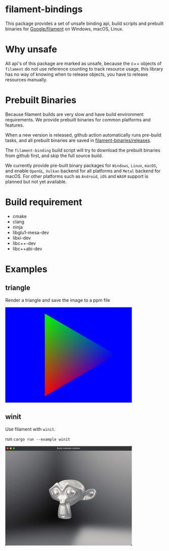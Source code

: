 # filament-bindings

This package provides a set of unsafe binding api, build scripts and prebuilt binaries for [Google/filament](https://github.com/google/filament) on Windows, macOS, Linux.

# Why unsafe

All api's of this package are marked as unsafe, because the c++ objects of `filament` do not use reference counting to track resource usage, this library has no way of knowing when to release objects, you have to release resources manually.

# Prebuilt Binaries

Because filament builds are very slow and have build environment requirements. We provide prebuilt binaries for common platforms and features.

When a new version is released, github action automatically runs pre-build tasks, and all prebuilt binaries are saved in [filament-binaries/releases](https://github.com/EYHN/filament-binaries/releases).

The `filament-binding` build script will try to download the prebuilt binaries from github first, and skip the full source build.

We currently provide pre-built binary packages for `Windows`, `Linux`, `macOS`, and enable `OpenGL`, `Vulkan` backend for all platforms and `Metal` backend for macOS. For other platforms such as `Android`, `iOS` and `WASM` support is planned but not yet available.

# Build requirement

* cmake
* clang
* ninja
* libglu1-mesa-dev
* libxi-dev
* libc++-dev
* libc++abi-dev

# Examples

## triangle

Render a triangle and save the image to a ppm file

<img src="example-triangle.jpg" width="400" />

## winit

Use filament with `winit`.

run `cargo run --example winit`

<img src="example-winit.jpg" width="400" />

